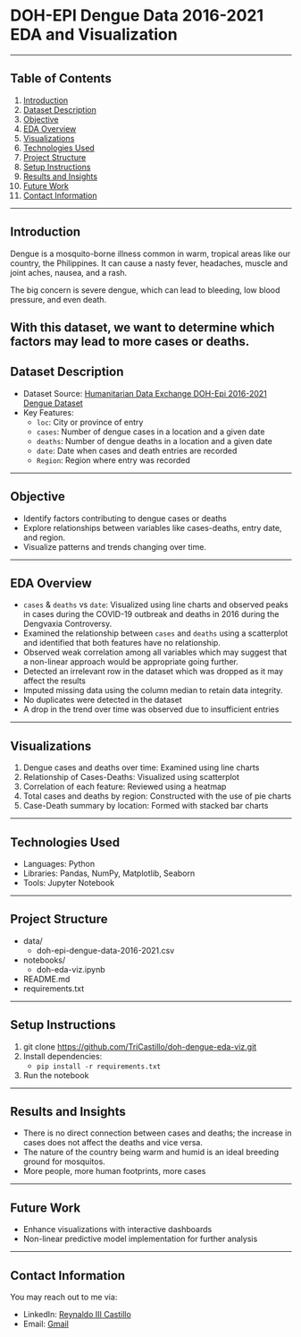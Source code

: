 # DOH-EPI Dengue Data 2016-2021 EDA and Visualization
---
## Table of Contents
1. [Introduction](#introduction)
2. [Dataset Description](#dataset-description)
3. [Objective](#Objective)
4. [EDA Overview](#EDA-Overview)
5. [Visualizations](#Visualizations)
6. [Technologies Used](#Technologies-Used)
7. [Project Structure](#Project-Structure)
8. [Setup Instructions](#Setup-Instructions)
9. [Results and Insights](#Results-and-Insights)
10. [Future Work](#Future-Work)
11. [Contact Information](#Contact-Information)
---
## Introduction
Dengue is a mosquito-borne illness common in warm, tropical areas like our country, the Philippines. It can cause a nasty fever, headaches, muscle and joint aches, nausea, and a rash. 

The big concern is severe dengue, which can lead to bleeding, low blood pressure, and even death. 

With this dataset, we want to determine which factors may lead to more cases or deaths.
---
## Dataset Description
- Dataset Source: [Humanitarian Data Exchange DOH-Epi 2016-2021 Dengue Dataset](https://data.humdata.org/dataset/philippine-dengue-cases-and-deaths/resource/9e839677-3ff0-44b3-992c-1a99e68df515)
- Key Features:
  - ```loc```: City or province of entry
  - ```cases```: Number of dengue cases in a location and a given date
  - ```deaths```: Number of dengue deaths in a location and a given date
  - ```date```: Date when cases and death entries are recorded
  - ```Region```: Region where entry was recorded
 ---
 ## Objective
 - Identify factors contributing to dengue cases or deaths
 - Explore relationships between variables like cases-deaths, entry date, and region.
 - Visualize patterns and trends changing over time.
 ---
 ## EDA Overview
 - ```cases``` & ```deaths``` vs ```date```: Visualized using line charts and observed peaks in cases during the COVID-19 outbreak and deaths in 2016 during the Dengvaxia Controversy.
 - Examined the relationship between ```cases``` and ```deaths``` using a scatterplot and identified that both features have no relationship.
 - Observed weak correlation among all variables which may suggest that a non-linear approach would be appropriate going further.
 - Detected an irrelevant row in the dataset which was dropped as it may affect the results
 - Imputed missing data using the column median to retain data integrity.
 - No duplicates were detected in the dataset
 - A drop in the trend over time was observed due to insufficient entries
 
 ---
 ## Visualizations
 1. Dengue cases and deaths over time: Examined using line charts
 2. Relationship of Cases-Deaths: Visualized using scatterplot
 3. Correlation of each feature: Reviewed using a heatmap
 4. Total cases and deaths by region: Constructed with the use of pie charts
 5. Case-Death summary by location: Formed with stacked bar charts
 ---
 ## Technologies Used
 - Languages: Python
 - Libraries: Pandas, NumPy, Matplotlib, Seaborn
 - Tools: Jupyter Notebook
 ---
 ## Project Structure
 - data/
   - doh-epi-dengue-data-2016-2021.csv
 - notebooks/
   - doh-eda-viz.ipynb
 - README.md
 - requirements.txt
 ---
 ## Setup Instructions 
 1. git clone https://github.com/TriCastillo/doh-dengue-eda-viz.git
 2. Install dependencies:
    - ```pip install -r requirements.txt```
 3. Run the notebook
 --- 
 ## Results and Insights 
 - There is no direct connection between cases and deaths; the increase in cases does not affect the deaths and vice versa.
 - The nature of the country being warm and humid is an ideal breeding ground for mosquitos.
 - More people, more human footprints, more cases
 --- 
 ## Future Work 
 - Enhance visualizations with interactive dashboards
 - Non-linear predictive model implementation for further analysis
 --- 
 ## Contact Information
 You may reach out to me via:
 - LinkedIn: [Reynaldo III Castillo](https://www.linkedin.com/in/reynaldo-iii-castillo-975120303/)
 - Email: [Gmail](reynaldoiii.castillo@gmail.com)

  

